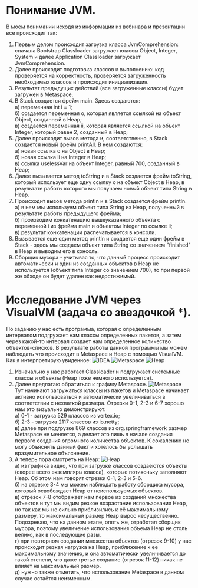# Понимание JVM.

В моем понимании исходя из информации из вебинара и презентации все происходит так:

1. Первым делом происходит загрузка класса JvmComprehension: сначала Bootstrap Classloader загружает классы Object, Integer, System и далее Application Classloader загружает JvmComprehension.
2. Далее происходит подготовка классов к выполнению: код проверяется на корректность, проверяется загруженность необходимых классов и происходит инициализация.
3. Результат предыдущих действий (все загруженные классы) будет загружен в Metaspace.
4. В Stack создается фрейм main. Здесь создаются:\
	а) переменная int i = 1;\
	б) создается переменная o, которая является ссылкой на объект Object, созданный в Heap;\
	в) создается переменная ii, которая является ссылкой на объект Integer, который равен 2, созданный в Heap;
5. Далее происходит вызов метода и, соответственно, в Stack создается новый фрейм printAll. В нем создаются:\
	а) новая ссылка o на Object в Heap;\
	б) новая ссылка ii на Integer в Heap;\
	в) ссылка uselessVar на объект Integer, равный 700, созданный в Heap;
6. Далее вызывается метод toString и в Stack создается фрейм toString, который использует еще одну ссылку o на объект Object в Heap, в результате работы которого мы получаем новый объект типа String в Heap.
7. Происходит вызов метода println и в Stack создается фрейм println.\
	а) в нем мы используем объект типа String из Heap, полученный в результате работы предыдущего фрейма;\
	б) производим конкатенацию  вышеуказанного объекта с переменной i из фрейма main и объектом Integer по ссылке ii;\
	в) результат конкатенации распечатывается в консоли.
8. Вызывается еще один метод println и создается еще один фрейм в Stack - здесь мы создаем объект типа String со значением "finished" в Heap и выводим его в консоль.
9. Сборщик мусора - учитывая то, что данный процесс происходит автоматически и один из созданных объектов в Heap не используется (объект типа Integer со значением 700), то при первой же обходе он будет удален как недостижимый.


# Исследование JVM через VisualVM (задача со звездочкой *).

По заданию у нас есть программа, которая с определенным интервалом подгружает нам классы определенных пакетов, а затем через какой-то интервал создает нам определенное количество объектов-списков. В результате работы данной программы мы можем наблюдать что происходит в Metaspace и Heap с помощью VisualVM. \
Как я интерпретирую увиденное:
![IDEA](https://user-images.githubusercontent.com/83091673/171311292-bd80415d-f8c7-4c7f-9a69-be5516f6ca39.jpg)
![Metaspace](https://user-images.githubusercontent.com/83091673/171311371-8bb93c92-b246-46aa-a3f0-11264d80e94a.jpg)
![Heap](https://user-images.githubusercontent.com/83091673/171311413-e49419c5-bb98-4105-a399-6b9580d11721.jpg)

1. Изначально у нас работает Classloader и подгружает системные классы и объекты (Heap тоже немного используется).
2. Далее предлагаю обратиться к графику Metaspace.
  ![Metaspace](https://user-images.githubusercontent.com/83091673/171311371-8bb93c92-b246-46aa-a3f0-11264d80e94a.jpg)  \
Тут начинают загружаться классы из пакетов и Metaspace начинает активно использоваться и автоматически увеличиваться в соответствии с нехваткой размера. Отрезки 0-1, 2-3 и 6-7 хорошо нам это визуально демонстрируют:\
	а) 0-1 - загрузка 529 классов из vertex.io;\
    б) 2-3 - загрузка 2117 классов из io.netty;\
    в) далее при подгрузке 869 классов из org.springframework размер Metaspace не меняется, а делает это лишь в начале создания первого создания огромного количества объектов. К сожалению не могу объяснить данный факт и хотелось бы услышать вразумительное объяснение.
 3. А теперь пора смотреть на Heap:
	![Heap](https://user-images.githubusercontent.com/83091673/171311413-e49419c5-bb98-4105-a399-6b9580d11721.jpg) \
	а) из графика видно, что при загрузке классов создаеются объекты (скорее всего экземпляры класса), которые потихоньку заполняют Heap. Об этом нам говорят отрезки 0-1, 2-3 и 5-6.\
	б) на отрезке 3-4 мы можем наблюдать работу сборщика мусора, который освобождает Heap от неиспользуемых объектов.\
	в) отрезок 7-8 отображает нам первое из созданий множества объектов и тут мы видим резкое возрастание использования Heap, но так как мы не сильно приблизились к её максимальному размеру, то максимальный размер Heap вырос несущественно. Подозреваю, что на данном этапе, опять же, отработал сборщик мусора, поэтому увеличение использования объема Heap не столь велико, как в последующие разы. \
	г) при повторном создании множества объектов (отрезок 9-10) у нас происходит резкая нагрузка на Heap, приближение к ее максимальному значению, и она автоматически увеличивается до такой степени, что даже третье создание (отрезок 11-12) никак не влияет на максимальный размер. \
	д) нужно также отметить, что использование Metaspace в данном случае остаётся неизменным.

